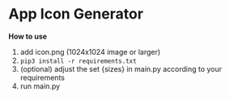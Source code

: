# App Icon Generator
**How to use**
1. add icon.png (1024x1024 image or larger)
2. `pip3 install -r requirements.txt`
3. (optional) adjust the set {sizes} in main.py according to your requirements
4. run main.py
